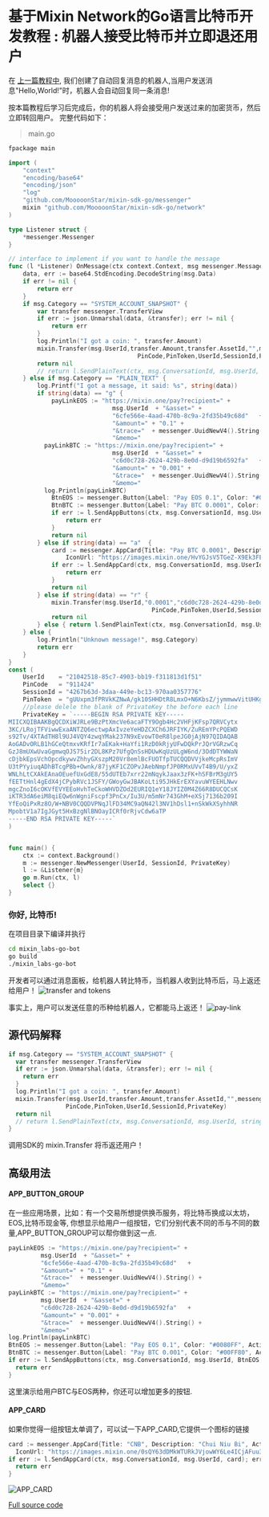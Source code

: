 # 基于Mixin Network的Go语言比特币开发教程 : 机器人接受比特币并立即退还用户

在 [上一篇教程中](https://github.com/wenewzhang/mixin_labs-go-bot/blob/master/README-zhchs.md), 我们创建了自动回复消息的机器人,当用户发送消息"Hello,World!"时，机器人会自动回复同一条消息!

按本篇教程后学习后完成后，你的机器人将会接受用户发送过来的加密货币，然后立即转回用户。
完整代码如下：
> main.go

```go
fpackage main

import (
	"context"
	"encoding/base64"
	"encoding/json"
	"log"
	"github.com/MooooonStar/mixin-sdk-go/messenger"
	mixin "github.com/MooooonStar/mixin-sdk-go/network"
)

type Listener struct {
	*messenger.Messenger
}

// interface to implement if you want to handle the message
func (l *Listener) OnMessage(ctx context.Context, msg messenger.MessageView, userId string) error {
	data, err := base64.StdEncoding.DecodeString(msg.Data)
	if err != nil {
		return err
	}
	if msg.Category == "SYSTEM_ACCOUNT_SNAPSHOT" {
		var transfer messenger.TransferView
		if err := json.Unmarshal(data, &transfer); err != nil {
			return err
		}
		log.Println("I got a coin: ", transfer.Amount)
		mixin.Transfer(msg.UserId,transfer.Amount,transfer.AssetId,"",messenger.UuidNewV4().String(),
									PinCode,PinToken,UserId,SessionId,PrivateKey)
		return nil
		// return l.SendPlainText(ctx, msg.ConversationId, msg.UserId, string(data))
	} else if msg.Category == "PLAIN_TEXT" {
		log.Printf("I got a message, it said: %s", string(data))
		if string(data) == "g" {
			payLinkEOS := "https://mixin.one/pay?recipient=" +
							 msg.UserId  + "&asset=" +
							 "6cfe566e-4aad-470b-8c9a-2fd35b49c68d"   +
							 "&amount=" + "0.1" +
							 "&trace="  + messenger.UuidNewV4().String() +
							 "&memo="
		  payLinkBTC := "https://mixin.one/pay?recipient=" +
							 msg.UserId  + "&asset=" +
							 "c6d0c728-2624-429b-8e0d-d9d19b6592fa"   +
							 "&amount=" + "0.001" +
							 "&trace="  + messenger.UuidNewV4().String() +
							 "&memo="
		  log.Println(payLinkBTC)
			BtnEOS := messenger.Button{Label: "Pay EOS 0.1", Color: "#0080FF", Action: payLinkEOS}
			BtnBTC := messenger.Button{Label: "Pay BTC 0.0001", Color: "#00FF80", Action: payLinkBTC}
			if err := l.SendAppButtons(ctx, msg.ConversationId, msg.UserId, BtnEOS, BtnBTC); err != nil {
				return err
			}
			return nil
		} else if string(data) == "a"  {
			card := messenger.AppCard{Title: "Pay BTC 0.0001", Description: "topay", Action: "http://www.google.cn",
				IconUrl: "https://images.mixin.one/HvYGJsV5TGeZ-X9Ek3FEQohQZ3fE9LBEBGcOcn4c4BNHovP4fW4YB97Dg5LcXoQ1hUjMEgjbl1DPlKg1TW7kK6XP=s128"}
			if err := l.SendAppCard(ctx, msg.ConversationId, msg.UserId, card); err != nil {
				return err
			}
			return nil
		} else if string(data) == "r" {
			mixin.Transfer(msg.UserId,"0.0001","c6d0c728-2624-429b-8e0d-d9d19b6592fa","",messenger.UuidNewV4().String(),
										PinCode,PinToken,UserId,SessionId,PrivateKey)
			return nil
		} else { return l.SendPlainText(ctx, msg.ConversationId, msg.UserId, string(data)) }
	} else {
		log.Println("Unknown message!", msg.Category)
		return err
	}
}
const (
	UserId    = "21042518-85c7-4903-bb19-f311813d1f51"
	PinCode   = "911424"
	SessionId = "4267b63d-3daa-449e-bc13-970aa0357776"
	PinToken  = "gUUxpm3fPRVkKZNwA/gk10SHHDtR8LmxO+N6KbsZ/jymmwwVitUHKgLbk1NISdN8jBvsYJgF/5hbkxNnCJER5XAZ0Y35gsAxBOgcFN8otsV6F0FAm5TnWN8YYCqeFnXYJnqmI30IXJTAgMhliLj7iZsvyY/3htaHUUuN5pQ5F5s="
	//please delele the blank of PrivateKey the before each line
	PrivateKey = `-----BEGIN RSA PRIVATE KEY-----
MIICXQIBAAKBgQCDXiWJRLe9BzPtXmcVe6acaFTY9Ogb4Hc2VHFjKFsp7QRVCytx
3KC/LRojTFViwwExaANTZQ6ectwpAxIvzeYeHDZCXCh6JRFIYK/ZuREmYPcPQEWD
s92Tv/4XTAdTH8l9UJ4VQY4zwqYMak237N9xEvowT0eR8lpeJG0jAjN97QIDAQAB
AoGADvORLB1hGCeQtmxvKRfIr7aEKak+HaYfi1RzD0kRjyUFwDQkPrJQrVGRzwCq
GzJ8mUXwUvaGgmwqOJS75ir2DL8KPz7UfgQnSsHDUwKqUzULgW6nd/3OdDTYWWaN
cDjbkEpsVchOpcdkywvZhhyGXszpM20Vr8emlBcFUOTfpTUCQQDVVjkeMcpRsImV
U3tPYyiuqADhBTcgPBb+Ownk/87jyKF1CZOPvJAebNmpfJP0RMxUVvT4B9/U/yxZ
WNLhLtCXAkEAnaOEuefUxGdE8/55dUTEb7xrr22mNqykJaax3zFK+hSFBrM3gUY5
fEETtHnl4gEdX4jCPybRVc1JSFY/GWoyGwJBAKoLti95JHkErEXYavuWYEEHLNwv
mgcZnoI6cOKVfEVYEEoHvhTeCkoWHVDZOd2EURIQ1eY18JYIZ0M4Z66R8DUCQCsK
iKTR3dA6eiM8qiEQw6nWgniFscpf3PnCx/Iu3U/m5mNr743GhM+eXSj7136b209I
YfEoQiPxRz8O/W+NBV0CQQDVPNqJlFD34MC9aQN42l3NV1hDsl1+nSkWkXSyhhNR
MpobtV1a7IgJGyt5HxBzgNlBNOayICRf0rRjvCdw6aTP
-----END RSA PRIVATE KEY-----`
)


func main() {
	ctx := context.Background()
	m := messenger.NewMessenger(UserId, SessionId, PrivateKey)
	l := &Listener{m}
	go m.Run(ctx, l)
	select {}
}

```
### 你好, 比特币!
在项目目录下编译并执行
```bash
cd mixin_labs-go-bot
go build
./mixin_labs-go-bot
```

开发者可以通过消息面板，给机器人转比特币，当机器人收到比特币后，马上返还给用户！
![transfer and tokens](https://github.com/wenewzhang/mixin_network-nodejs-bot2/blob/master/transfer-any-tokens.jpg)

事实上，用户可以发送任意的币种给机器人，它都能马上返还！
![pay-link](https://github.com/wenewzhang/mixin_network-nodejs-bot2/blob/master/Pay_and_refund_quickly.jpg)

## 源代码解释
```go
if msg.Category == "SYSTEM_ACCOUNT_SNAPSHOT" {
  var transfer messenger.TransferView
  if err := json.Unmarshal(data, &transfer); err != nil {
    return err
  }
  log.Println("I got a coin: ", transfer.Amount)
  mixin.Transfer(msg.UserId,transfer.Amount,transfer.AssetId,"",messenger.UuidNewV4().String(),
                PinCode,PinToken,UserId,SessionId,PrivateKey)
  return nil
  // return l.SendPlainText(ctx, msg.ConversationId, msg.UserId, string(data))
}
```
调用SDK的 mixin.Transfer 将币返还用户！

## 高级用法
#### APP_BUTTON_GROUP
在一些应用场景，比如：有一个交易所想提供换币服务，将比特币换成以太坊，EOS,比特币现金等,
你想显示给用户一组按钮，它们分别代表不同的币与不同的数量,APP_BUTTON_GROUP可以帮你做到这一点.
```go
payLinkEOS := "https://mixin.one/pay?recipient=" +
         msg.UserId  + "&asset=" +
         "6cfe566e-4aad-470b-8c9a-2fd35b49c68d"   +
         "&amount=" + "0.1" +
         "&trace="  + messenger.UuidNewV4().String() +
         "&memo="
payLinkBTC := "https://mixin.one/pay?recipient=" +
         msg.UserId  + "&asset=" +
         "c6d0c728-2624-429b-8e0d-d9d19b6592fa"   +
         "&amount=" + "0.001" +
         "&trace="  + messenger.UuidNewV4().String() +
         "&memo="
log.Println(payLinkBTC)
BtnEOS := messenger.Button{Label: "Pay EOS 0.1", Color: "#0080FF", Action: payLinkEOS}
BtnBTC := messenger.Button{Label: "Pay BTC 0.001", Color: "#00FF80", Action: payLinkBTC}
if err := l.SendAppButtons(ctx, msg.ConversationId, msg.UserId, BtnEOS, BtnBTC); err != nil {
  return err
}
```
这里演示给用户BTC与EOS两种，你还可以增加更多的按钮.

#### APP_CARD
如果你觉得一组按钮太单调了，可以试一下APP_CARD,它提供一个图标的链接
```go
card := messenger.AppCard{Title: "CNB", Description: "Chui Niu Bi", Action: "http://www.google.cn",
  IconUrl: "https://images.mixin.one/0sQY63dDMkWTURkJVjowWY6Le4ICjAFuu3ANVyZA4uI3UdkbuOT5fjJUT82ArNYmZvVcxDXyNjxoOv0TAYbQTNKS=s128"}
if err := l.SendAppCard(ctx, msg.ConversationId, msg.UserId, card); err != nil {
  return err
}
```
![APP_CARD](https://github.com/wenewzhang/mixin_labs-go-bot/blob/master/app_card.jpg)

[Full source code](https://github.com/wenewzhang/mixin_labs-go-bot/blob/master/main.go)
